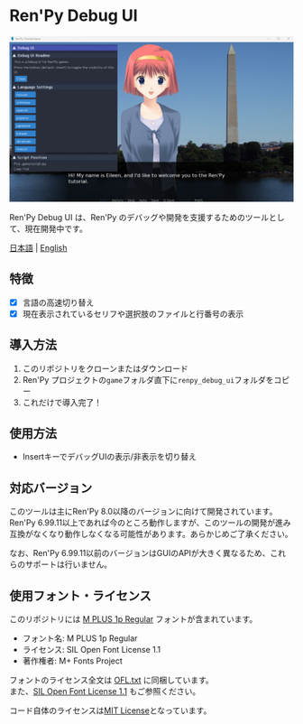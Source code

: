 # Ren'Py Debug UI

![Ren'Pyチュートリアルゲームの実行画面に、Ren'Py Debug UIが表示されています。そのUIには「Debug UI Readme」「Language Settings」「Script Position」のセクションがあります。言語設定では複数の言語切り替えボタンが、スクリプト位置表示では現在のファイル名（game/script.rpy）と行番号（154）が確認できます。](assets/images/image.png)

Ren'Py Debug UI は、Ren'Py のデバッグや開発を支援するためのツールとして、現在開発中です。

[日本語](README.ja.md) | [English](README.md)

## 特徴

- [x] 言語の高速切り替え
- [x] 現在表示されているセリフや選択肢のファイルと行番号の表示

## 導入方法

1. このリポジトリをクローンまたはダウンロード
2. Ren'Py プロジェクトの`game`フォルダ直下に`renpy_debug_ui`フォルダをコピー
3. これだけで導入完了！

## 使用方法

- InsertキーでデバッグUIの表示/非表示を切り替え

## 対応バージョン

このツールは主にRen'Py 8.0以降のバージョンに向けて開発されています。  
Ren'Py 6.99.11以上であれば今のところ動作しますが、このツールの開発が進み互換がなくなり動作しなくなる可能性があります。あらかじめご了承ください。

なお、Ren'Py 6.99.11以前のバージョンはGUIのAPIが大きく異なるため、これらのサポートは行いません。

## 使用フォント・ライセンス

このリポジトリには [M PLUS 1p Regular](https://fonts.google.com/specimen/M+PLUS+1p) フォントが含まれています。

- フォント名: M PLUS 1p Regular
- ライセンス: SIL Open Font License 1.1
- 著作権者: M+ Fonts Project

フォントのライセンス全文は [OFL.txt](OFL.txt) に同梱しています。  
また、[SIL Open Font License 1.1](https://scripts.sil.org/OFL) もご参照ください。

コード自体のライセンスは[MIT License](LICENSE)となっています。
